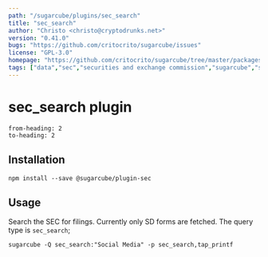 ```yaml
---
path: "/sugarcube/plugins/sec_search"
title: "sec_search"
author: "Christo <christo@cryptodrunks.net>"
version: "0.41.0"
bugs: "https://github.com/critocrito/sugarcube/issues"
license: "GPL-3.0"
homepage: "https://github.com/critocrito/sugarcube/tree/master/packages/plugin-sec#readme"
tags: ["data","sec","securities and exchange commission","sugarcube","sugarcube-plugin","transformation"]
---
```

# sec_search plugin

```toc
from-heading: 2
to-heading: 2
```

## Installation

```shell
npm install --save @sugarcube/plugin-sec
```


## Usage

Search the SEC for filings. Currently only SD forms are fetched. The query
type is `sec_search`;

```shell
sugarcube -Q sec_search:"Social Media" -p sec_search,tap_printf
```
